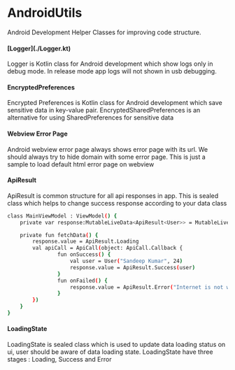 # AndroidUtils
Android Development Helper Classes for improving code structure.

<h4> [Logger](./Logger.kt) </h4>
Logger is Kotlin class for Android development which show logs only in debug mode.
In release mode app logs will not shown in usb debugging.

<h4> EncryptedPreferences </h4>

Encrypted Preferences is Kotlin class for Android development which save sensitive data in key-value pair.
EncryptedSharedPreferences is an alternative for using SharedPreferences for sensitive data

<h4> Webview Error Page </h4>

Android webview error page always shows error page with its url. We should always try to hide domain with some error page.
This is just a sample to load default html error page on webview

<h4> ApiResult </h4>

ApiResult is common structure for all api responses in app. This is sealed class which helps to change success response
according to your data class
```sh
class MainViewModel : ViewModel() {
    private var response:MutableLiveData<ApiResult<User>> = MutableLiveData()

    private fun fetchData() {
        response.value = ApiResult.Loading
        val apiCall = ApiCall(object: ApiCall.Callback {
        		fun onSuccess() {
        			val user = User("Sandeep Kumar", 24)
					response.value = ApiResult.Success(user)
        		}
        		fun onFailed() {
        			response.value = ApiResult.Error("Internet is not working!")
        		}
        })
    }
}
```

<h4> LoadingState </h4>

LoadingState is sealed class which is used to update data loading status on ui, user should be aware of data loading state.
LoadingState have three stages : Loading, Success and Error
